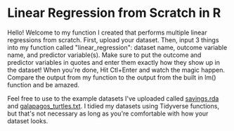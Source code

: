 # Linear Regression from Scratch in R
Hello! Welcome to my function I created that performs multiple linear regressions from scratch. First, upload your dataset. Then, input 3 things into my function called "linear_regression": dataset name, outcome variable name, and predictor variable(s). Make sure to put the outcome and predictor variables in quotes and enter them exactly how they show up in the dataset! When you're done, Hit Ctl+Enter and watch the magic happen. Compare the output from my function to the output from the built in lm() function and be amazed. 

Feel free to use to the example datasets I've uploaded called [savings.rda](https://github.com/irenehsueh49/BS-803-Linear-Regression-from-Scratch/blob/main/savings.rda) and [galapagos_turtles.txt](https://github.com/irenehsueh49/BS-803-Linear-Regression-from-Scratch/blob/main/galapagos_turtles.txt). I tidied my datasets using Tidyverse functions, but that's not necessary as long as you're comfortable with how your dataset looks. 


